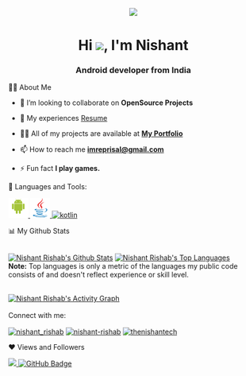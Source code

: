 <p align="center">
  <img src="https://user-images.githubusercontent.com/75352438/133910287-f2dc0bf3-0889-4f65-b46e-b7e700d20d62.gif" />
</p>
<h1 align="center">Hi <img src="https://raw.githubusercontent.com/MartinHeinz/MartinHeinz/master/wave.gif" width="30px">, I'm Nishant</h1>
<h3 align="center">Android developer from India</h3>
   🙋‍♂️ About Me

- 👯 I’m looking to collaborate on **OpenSource Projects**
- 📄 My experiences [Resume](https://drive.google.com/file/d/1DZSeiEM9XTg4MlI5cUiYKeB3pqzvGS7A/view?usp=sharing)

- 👨‍💻 All of my projects are available at **[My Portfolio](https://goofy-bell-c54a39.netlify.app)**

- 📫 How to reach me **imreprisal@gmail.com**

- ⚡ Fun fact **I play games.**


🚀 Languages and Tools:
<p align="left"> <a href="https://developer.android.com" target="_blank"> <img src="https://raw.githubusercontent.com/devicons/devicon/master/icons/android/android-original-wordmark.svg" alt="android" width="40" height="40"/> </a> <a href="https://www.java.com" target="_blank"> <img src="https://raw.githubusercontent.com/devicons/devicon/master/icons/java/java-original.svg" alt="java" width="40" height="40"/> </a> <a href="https://kotlinlang.org" target="_blank"> <img src="https://www.vectorlogo.zone/logos/kotlinlang/kotlinlang-icon.svg" alt="kotlin" width="40" height="40"/> </a> </p>

📊 My Github Stats

  <br/>
    <a href="https://github.com/imnotinnocent/github-readme-stats"><img alt="Nishant Rishab's Github Stats" src="https://github-readme-stats.vercel.app/api?username=imnotinnocent&show_icons=true&count_private=true&theme=react&hide_border=true&bg_color=0D1117" /></a>
  <a href="https://github.com/imnotinnocent/github-readme-stats"><img alt="Nishant Rishab's Top Languages" src="https://github-readme-stats.vercel.app/api/top-langs/?username=imnotinnocent&langs_count=8&count_private=true&layout=compact&theme=react&hide_border=true&bg_color=0D1117" /></a>
  <br/>
  <b>Note:</b> Top languages is only a metric of the languages my public code consists of and doesn't reflect experience or skill level.
<br/>
<br/>

<a href="https://github.com/imnotinnocent/github-readme-activity-graph"><img alt="Nishant Rishab's Activity Graph" src="https://activity-graph.herokuapp.com/graph?username=imnotinnocent&bg_color=0D1117&color=5BCDEC&line=5BCDEC&point=FFFFFF&hide_border=true" /></a>
<br/>
<br/>
Connect with me:
<p align="left">
<a href="https://twitter.com/nishant_rishab" target="blank"><img align="center" src="https://raw.githubusercontent.com/rahuldkjain/github-profile-readme-generator/master/src/images/icons/Social/twitter.svg" alt="nishant_rishab" height="30" width="40" /></a>
<a href="https://www.linkedin.com/in/nishant-rishab-9b22351bb/" target="blank"><img align="center" src="https://raw.githubusercontent.com/rahuldkjain/github-profile-readme-generator/master/src/images/icons/Social/linked-in-alt.svg" alt="nishant-rishab" height="30" width="40" /></a>
<a href="https://instagram.com/thenishantech" target="blank"><img align="center" src="https://raw.githubusercontent.com/rahuldkjain/github-profile-readme-generator/master/src/images/icons/Social/instagram.svg" alt="thenishantech" height="30" width="40" /></a>
</p>

❤ Views and Followers

<a href="https://github.com/imnotinnocent/github-profile-views-counter">
    <img src="https://komarev.com/ghpvc/?username=imnotinnocent">
</a>
<a href="https://github.com/imnotinnocent?tab=followers"><img src="https://img.shields.io/github/followers/imnotinnocent?label=Followers&style=social" alt="GitHub Badge"></a>

